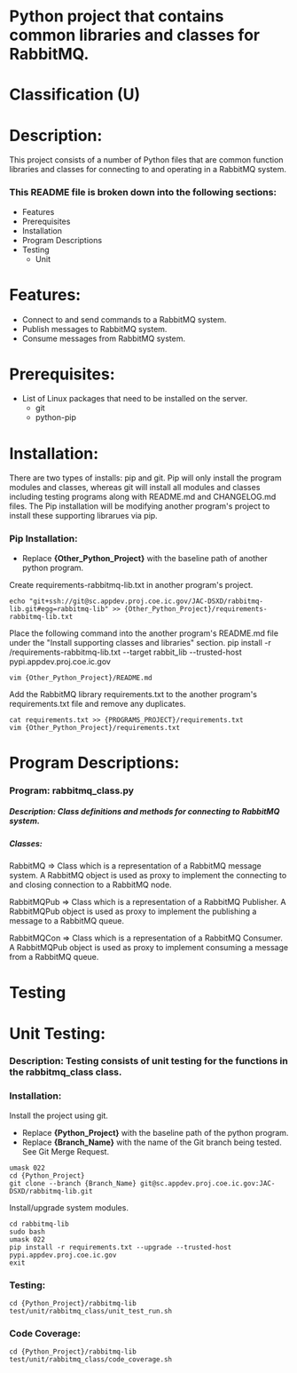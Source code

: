 # Python project that contains common libraries and classes for RabbitMQ.
# Classification (U)

# Description:
  This project consists of a number of Python files that are common function libraries and classes for connecting to and operating in a RabbitMQ system.


###  This README file is broken down into the following sections:
 * Features
 * Prerequisites
 * Installation
 * Program Descriptions
 * Testing
   - Unit

# Features:
 * Connect to and send commands to a RabbitMQ system.
 * Publish messages to RabbitMQ system.
 * Consume messages from RabbitMQ system.

# Prerequisites:

  * List of Linux packages that need to be installed on the server.
    - git
    - python-pip


# Installation:
  There are two types of installs: pip and git.  Pip will only install the program modules and classes, whereas git will install all modules and classes including testing programs along with README.md and CHANGELOG.md files.  The Pip installation will be modifying another program's project to install these supporting librarues via pip.

### Pip Installation:
  * Replace **{Other_Python_Project}** with the baseline path of another python program.

Create requirements-rabbitmq-lib.txt in another program's project.

```
echo "git+ssh://git@sc.appdev.proj.coe.ic.gov/JAC-DSXD/rabbitmq-lib.git#egg=rabbitmq-lib" >> {Other_Python_Project}/requirements-rabbitmq-lib.txt
```

Place the following command into the another program's README.md file under the "Install supporting classes and libraries" section.
   pip install -r /requirements-rabbitmq-lib.txt --target rabbit_lib --trusted-host pypi.appdev.proj.coe.ic.gov

```
vim {Other_Python_Project}/README.md
```

Add the RabbitMQ library requirements.txt to the another program's requirements.txt file and remove any duplicates.

```
cat requirements.txt >> {PROGRAMS_PROJECT}/requirements.txt
vim {Other_Python_Project}/requirements.txt
```

# Program Descriptions:
### Program: rabbitmq_class.py
##### Description: Class definitions and methods for connecting to RabbitMQ system.
##### Classes:
  RabbitMQ => Class which is a representation of a RabbitMQ message system.  A RabbitMQ object is used as proxy to implement the connecting to and closing connection to a RabbitMQ node.

  RabbitMQPub => Class which is a representation of a RabbitMQ Publisher.  A RabbitMQPub object is used as proxy to implement the publishing a message to a RabbitMQ queue.

  RabbitMQCon => Class which is a representation of a RabbitMQ Consumer.  A RabbitMQPub object is used as proxy to implement consuming a message from a RabbitMQ queue.


# Testing

# Unit Testing:

### Description: Testing consists of unit testing for the functions in the rabbitmq_class class.

### Installation:

Install the project using git.
  * Replace **{Python_Project}** with the baseline path of the python program.
  * Replace **{Branch_Name}** with the name of the Git branch being tested.  See Git Merge Request.

```
umask 022
cd {Python_Project}
git clone --branch {Branch_Name} git@sc.appdev.proj.coe.ic.gov:JAC-DSXD/rabbitmq-lib.git
```

Install/upgrade system modules.
```
cd rabbitmq-lib
sudo bash
umask 022
pip install -r requirements.txt --upgrade --trusted-host pypi.appdev.proj.coe.ic.gov
exit
```

### Testing:
```
cd {Python_Project}/rabbitmq-lib
test/unit/rabbitmq_class/unit_test_run.sh
```

### Code Coverage:
```
cd {Python_Project}/rabbitmq-lib
test/unit/rabbitmq_class/code_coverage.sh
```

